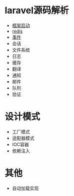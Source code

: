 # laravel源码解析
- [框架启动](https://git.itiswho.com/ccb/a-tour-of-laravel-src/src/master/框架启动.md)
- [redis](https://git.itiswho.com/ccb/a-tour-of-laravel-src/src/master/redis.md)
- [事件](https://git.itiswho.com/ccb/a-tour-of-laravel-src/src/master/事件.md)
- 会话
- 文件系统
- 日志
- 缓存
- 翻译
- 通知
- 邮件
- 队列
- 验证
# 设计模式
- 工厂模式
- 适配器模式
- IOC容器
- 依赖注入
# 其他
- 自动加载实现
